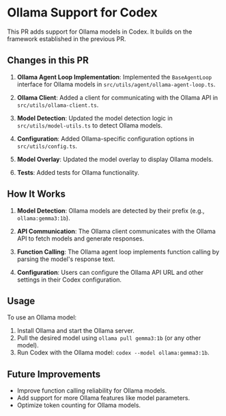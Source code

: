 # Ollama Support for Codex

This PR adds support for Ollama models in Codex. It builds on the framework established in the previous PR.

## Changes in this PR

1. **Ollama Agent Loop Implementation**: Implemented the `BaseAgentLoop` interface for Ollama models in `src/utils/agent/ollama-agent-loop.ts`.

2. **Ollama Client**: Added a client for communicating with the Ollama API in `src/utils/ollama-client.ts`.

3. **Model Detection**: Updated the model detection logic in `src/utils/model-utils.ts` to detect Ollama models.

4. **Configuration**: Added Ollama-specific configuration options in `src/utils/config.ts`.

5. **Model Overlay**: Updated the model overlay to display Ollama models.

6. **Tests**: Added tests for Ollama functionality.

## How It Works

1. **Model Detection**: Ollama models are detected by their prefix (e.g., `ollama:gemma3:1b`).

2. **API Communication**: The Ollama client communicates with the Ollama API to fetch models and generate responses.

3. **Function Calling**: The Ollama agent loop implements function calling by parsing the model's response text.

4. **Configuration**: Users can configure the Ollama API URL and other settings in their Codex configuration.

## Usage

To use an Ollama model:

1. Install Ollama and start the Ollama server.
2. Pull the desired model using `ollama pull gemma3:1b` (or any other model).
3. Run Codex with the Ollama model: `codex --model ollama:gemma3:1b`.

## Future Improvements

- Improve function calling reliability for Ollama models.
- Add support for more Ollama features like model parameters.
- Optimize token counting for Ollama models.
